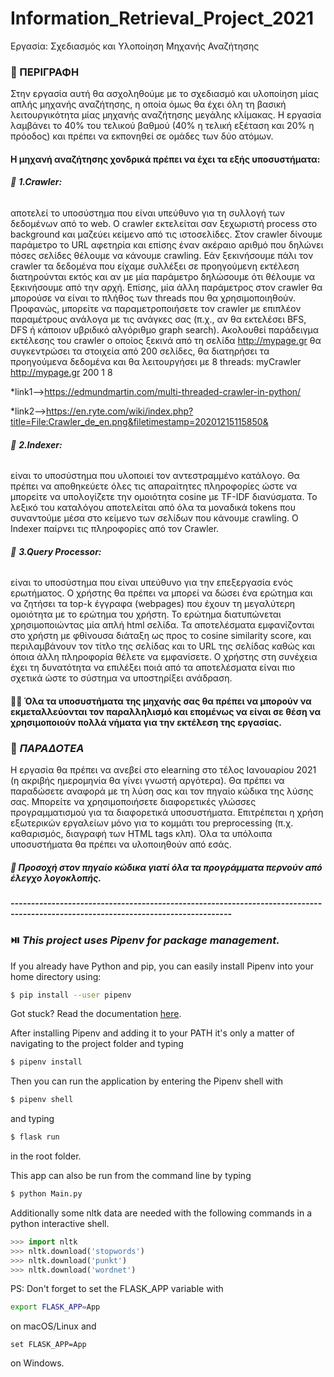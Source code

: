 # Information_Retrieval_Project_2021
Εργασία: Σχεδιασμός και Υλοποίηση Μηχανής Αναζήτησης

### :eyes: ΠΕΡΙΓΡΑΦΗ

Στην εργασία αυτή θα ασχοληθούμε με το σχεδιασμό και υλοποίηση μίας απλής μηχανής αναζήτησης, η
οποία όμως θα έχει όλη τη βασική λειτουργικότητα μίας μηχανής αναζήτησης μεγάλης κλίμακας. Η εργασία
λαμβάνει το 40% του τελικού βαθμού (40% η τελική εξέταση και 20% η πρόοδος) και πρέπει να εκπονηθεί
σε ομάδες των δύο ατόμων.

#### **Η μηχανή αναζήτησης χονδρικά πρέπει να έχει τα εξής υποσυστήματα:**

###### 	:1st_place_medal: ***1.Crawler:***
αποτελεί το υποσύστημα που είναι υπεύθυνο για τη συλλογή των δεδομένων από το web. Ο
crawler εκτελείται σαν ξεχωριστή process στο background και μαζεύει κείμενο από τις ιστοσελίδες. Στον
crawler δίνουμε παράμετρο το URL αφετηρία και επίσης έναν ακέραιο αριθμό που δηλώνει πόσες σελίδες
θέλουμε να κάνουμε crawling. Εάν ξεκινήσουμε πάλι τον crawler τα δεδομένα που είχαμε συλλέξει σε
προηγούμενη εκτέλεση διατηρούνται εκτός και αν με μία παράμετρο δηλώσουμε ότι θέλουμε να
ξεκινήσουμε από την αρχή. Επίσης, μία άλλη παράμετρος στον crawler θα μπορούσε να είναι το πλήθος των
threads που θα χρησιμοποιηθούν. Προφανώς, μπορείτε να παραμετροποιήσετε τον crawler με επιπλέον
παραμέτρους ανάλογα με τις ανάγκες σας (π.χ., αν θα εκτελέσει BFS, DFS ή κάποιον υβριδικό αλγόριθμο
graph search). Ακολουθεί παράδειγμα εκτέλεσης του crawler ο οποίος ξεκινά από τη σελίδα
http://mypage.gr θα συγκεντρώσει τα στοιχεία από 200 σελίδες, θα διατηρήσει τα προηγούμενα
δεδομένα και θα λειτουργήσει με 8 threads:
myCrawler http://mypage.gr 200 1 8

*link1-->https://edmundmartin.com/multi-threaded-crawler-in-python/

*link2-->https://en.ryte.com/wiki/index.php?title=File:Crawler_de_en.png&filetimestamp=20201215115850&

###### :2nd_place_medal: ***2.Indexer:***
είναι το υποσύστημα που υλοποιεί τον αντεστραμμένο κατάλογο. Θα πρέπει να αποθηκεύετε όλες
τις απαραίτητες πληροφορίες ώστε να μπορείτε να υπολογίζετε την ομοιότητα cosine με TF-IDF
διανύσματα. Το λεξικό του καταλόγου αποτελείται από όλα τα μοναδικά tokens που συναντούμε μέσα στο
κείμενο των σελίδων που κάνουμε crawling. O Indexer παίρνει τις πληροφορίες από τον Crawler.

###### :3rd_place_medal: ***3.Query Processor:*** 
είναι το υποσύστημα που είναι υπεύθυνο για την επεξεργασία ενός ερωτήματος. Ο
χρήστης θα πρέπει να μπορεί να δώσει ένα ερώτημα και να ζητήσει τα top-k έγγραφα (webpages) που έχουν
τη μεγαλύτερη ομοιότητα με το ερώτημα του χρήστη. Το ερώτημα διατυπώνεται χρησιμοποιώντας μία απλή
html σελίδα. Τα αποτελέσματα εμφανίζονται στο χρήστη με φθίνουσα διάταξη ως προς το cosine similarity
score, και περιλαμβάνουν τον τίτλο της σελίδας και το URL της σελίδας καθώς και όποια άλλη πληροφορία
θέλετε να εμφανίσετε. Ο χρήστης στη συνέχεια έχει τη δυνατότητα να επιλέξει ποιά από τα αποτελέσματα
είναι πιο σχετικά ώστε το σύστημα να υποστηρίξει ανάδραση.

#### :pirate_flag:	Όλα τα υποσυστήματα της μηχανής σας θα πρέπει να μπορούν να εκμεταλλεύονται τον παραλληλισμό και επομένως να είναι σε θέση να χρησιμοποιούν πολλά νήματα για την εκτέλεση της εργασίας.

### 	:love_letter: ***ΠΑΡΑΔΟΤΕΑ***

Η εργασία θα πρέπει να ανεβεί στο elearning στο τέλος Ιανουαρίου 2021 (η ακριβής ημερομηνία θα γίνει
γνωστή αργότερα). Θα πρέπει να παραδώσετε αναφορά με τη λύση σας και τον πηγαίο κώδικα της λύσης
σας. Μπορείτε να χρησιμοποιήσετε διαφορετικές γλώσσες προγραμματισμού για τα διαφορετικά
υποσυστήματα. Επιτρέπεται η χρήση εξωτερικών εργαλείων μόνο για το κομμάτι του preprocessing (π.χ.
καθαρισμός, διαγραφή των HTML tags κλπ). Όλα τα υπόλοιπα υποσυστήματα θα πρέπει να υλοποιηθούν
από εσάς. 

##### :crossed_fingers: ***Προσοχή στον πηγαίο κώδικα γιατί όλα τα προγράμματα περνούν από έλεγχο λογοκλοπής.***

***----------------------------------------------------------------------------------------------------------------------------------***

### 	:play_or_pause_button: ***This project uses Pipenv for package management.***
If you already have Python and pip, you can easily install Pipenv into your home directory using:
```bash
$ pip install --user pipenv
```

Got stuck?
Read the documentation [here](https://pipenv.pypa.io/en/latest/).

After installing Pipenv and adding it to your PATH it's only a matter of navigating to the project folder and typing
```bash
$ pipenv install
```

Then you can run the application by entering the Pipenv shell with
```bash
$ pipenv shell
```
and typing
```bash
$ flask run
```
in the root folder.

This app can also be run from the command line by typing
```bash
$ python Main.py
```

Additionally some nltk data are needed with the following commands in a python interactive shell.
```python
>>> import nltk
>>> nltk.download('stopwords')
>>> nltk.download('punkt')
>>> nltk.download('wordnet')
```

PS: Don't forget to set the FLASK_APP variable with
```bash
export FLASK_APP=App
```
on macOS/Linux and
```
set FLASK_APP=App
```
on Windows.

